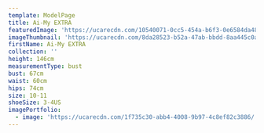 ```yaml
---
template: ModelPage
title: Ai-My EXTRA
featuredImage: 'https://ucarecdn.com/10540071-0cc5-454a-b6f3-0e6584da4803/'
imageThumbnail: 'https://ucarecdn.com/8da28523-b52a-47ab-bbdd-8aa445c0a637/'
firstName: Ai-My EXTRA
collection: ''
height: 146cm
measurementType: bust
bust: 67cm
waist: 60cm
hips: 74cm
size: 10-11
shoeSize: 3-4US
imagePortfolio:
  - image: 'https://ucarecdn.com/1f735c30-abb4-4008-9b97-4c8ef82c3886/'
---
```


